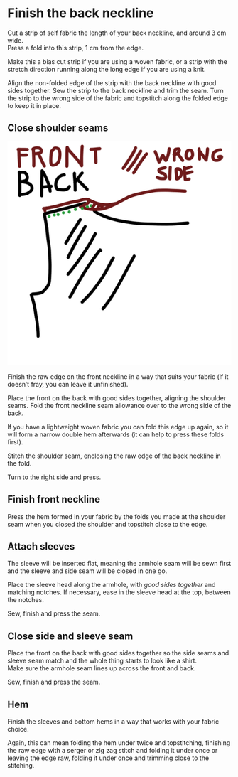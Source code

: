 
# Finish the back neckline

Cut a strip of self fabric the length of your back neckline, and around 3 cm wide.  
Press a fold into this strip, 1 cm from the edge.

<Tip>

Make this a bias cut strip if you are using a woven fabric, 
or a strip with the stretch direction running along the long edge if you are using a knit. 

</Tip>

Align the non-folded edge of the strip with the back neckline with good sides together. 
Sew the strip to the back neckline and trim the seam. Turn the strip to the wrong side of the fabric
and topstitch along the folded edge to keep it in place.

## Close shoulder seams

![This drawing was too nice not to use](neckline.jpg)

Finish the raw edge on the front neckline in a way that suits your fabric 
(if it doesn’t fray, you can leave it unfinished). 

Place the front on the back with good sides together, aligning the shoulder seams. 
Fold the front neckline seam allowance over to the wrong side of the back. 

If you have a lightweight woven fabric you can fold this edge up again, so it will form a narrow
double hem afterwards (it can help to press these folds first). 

Stitch the shoulder seam, enclosing the raw edge of the back neckline in the fold. 

Turn to the right side and press.

## Finish front neckline

Press the hem formed in your fabric by the folds you made at the shoulder seam when you closed the shoulder and topstitch close to the edge.
 
## Attach sleeves

The sleeve will be inserted flat, meaning the armhole seam will be sewn first and the sleeve
and side seam will be closed in one go. 

Place the sleeve head along the armhole, with *good sides together* and matching notches. 
If necessary, ease in the sleeve head at the top, between the notches. 

Sew, finish and press the seam.

## Close side and sleeve seam

Place the front on the back with good sides together so the side seams and sleeve seam
match and the whole thing starts to look like a shirt.  
Make sure the armhole seam lines up across the front and back. 

Sew, finish and press the seam.

## Hem

Finish the sleeves and bottom hems in a way that works with your fabric choice. 

Again, this can mean folding the hem under twice and topstitching, finishing the raw edge with a serger
or zig zag stitch and folding it under once or leaving the edge raw, folding it under once and
trimming close to the stitching.

